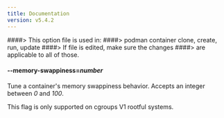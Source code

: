 ```yaml
---
title: Documentation
version: v5.4.2
---
```


####> This option file is used in:
####>   podman container clone, create, run, update
####> If file is edited, make sure the changes
####> are applicable to all of those.
#### **--memory-swappiness**=*number*

Tune a container's memory swappiness behavior. Accepts an integer between *0* and *100*.

This flag is only supported on cgroups V1 rootful systems.
